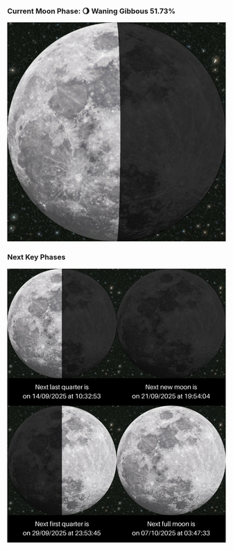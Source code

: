 ### Current Moon Phase: 🌖 Waning Gibbous 51.73%
![Moon Phase](moonphase.png)
### Next Key Phases
![Gallery](gallery.png)